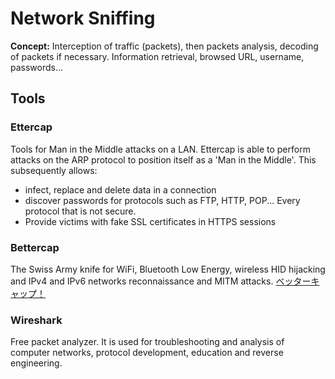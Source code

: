 # Network Sniffing

**Concept:** Interception of traffic (packets), then packets analysis, decoding of packets if necessary. Information retrieval, browsed URL, username, passwords...

## Tools

### Ettercap

Tools for Man in the Middle attacks on a LAN. Ettercap is able to perform attacks on the ARP protocol to position itself as a 'Man in the Middle'. This subsequently allows:
* infect, replace and delete data in a connection
* discover passwords for protocols such as FTP, HTTP, POP... Every protocol that is not secure.
* Provide victims with fake SSL certificates in HTTPS sessions

### Bettercap

The Swiss Army knife for WiFi, Bluetooth Low Energy, wireless HID hijacking and IPv4 and IPv6 networks reconnaissance and MITM attacks.
[ベッターキャップ！](https://www.bettercap.org/)

### Wireshark

Free packet analyzer. It is used for troubleshooting and analysis of computer networks, protocol development, education and reverse engineering.
